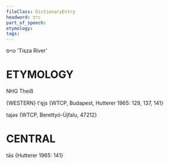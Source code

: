 ```yaml
---
fileClass: DictionaryEntry
headword: טײַס
part_of_speech: 
etymology: 
tags: 
---
```

טײַס
'Tisza River'

ETYMOLOGY
===========
NHG Theiß

{WESTERN}
t'ęi̯s {WTCP, Budapest, Hutterer 1965: 129, 137, 141}

tajəs {WTCP, Berettyó-Újfalu, 47212}

CENTRAL
========

tās {Hutterer 1965: 141}
